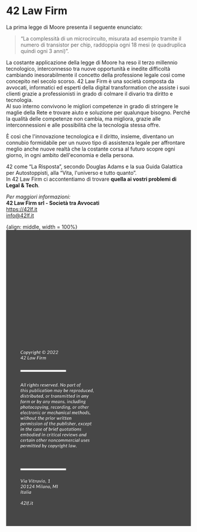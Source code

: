 # 42 Law Firm

La prima legge di Moore presenta il seguente enunciato:

> “La complessità di un microcircuito, misurata ad esempio tramite il numero di transistor per chip, raddoppia ogni 18 mesi (e quadruplica quindi ogni 3 anni)”.

La costante applicazione della legge di Moore ha reso il terzo millennio tecnologico, interconnesso tra nuove opportunità e inedite difficoltà cambiando inesorabilmente il concetto della professione legale così come concepito nel secolo scorso.
42 Law Firm è una società composta da avvocati, informatici ed esperti della digital transformation che assiste i suoi clienti grazie a professionisti in grado di colmare il divario tra diritto e tecnologia.  
Al suo interno convivono le migliori competenze in grado di stringere le maglie della Rete e trovare aiuto e soluzione per qualunque bisogno. Perché la qualità delle competenze non cambia, ma migliora, grazie alle interconnessioni e alle possibilità che la tecnologia stessa offre.

È così che l'innovazione tecnologica e il diritto, insieme, diventano un connubio formidabile per un nuovo tipo di assistenza legale per affrontare meglio anche nuove realtà che la costante corsa al futuro scopre ogni giorno, in ogni ambito dell'economia e della persona.

42 come “La Risposta”, secondo Douglas Adams e la sua Guida Galattica per Autostoppisti, alla “Vita, l'universo e tutto quanto”.  
In 42 Law Firm ci accontentiamo di trovare **quella ai vostri problemi di Legal & Tech**.  
  
*Per maggiori informazioni:*  
**42 Law Firm srl - Società tra Avvocati**  
https://42lf.it  
info@42lf.it

{align: middle, width = 100%}
![](images/ENDCOVER.png)

